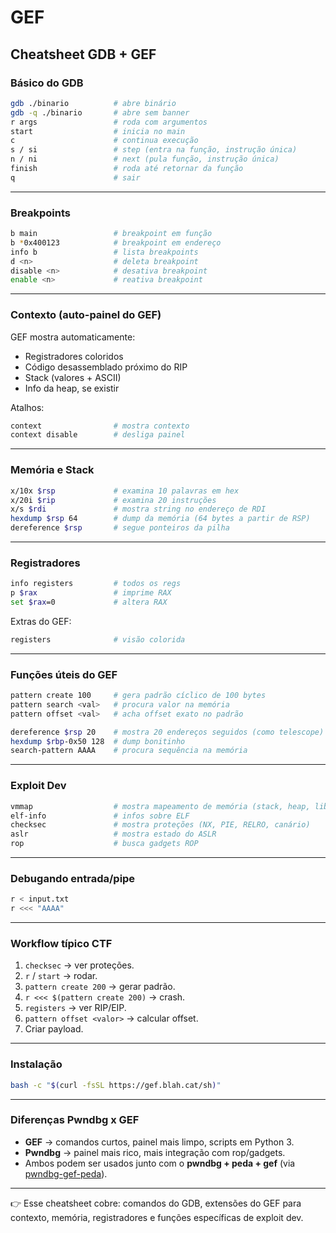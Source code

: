 # GEF

## Cheatsheet GDB + GEF

### Básico do GDB

```sh
gdb ./binario          # abre binário
gdb -q ./binario       # abre sem banner
r args                 # roda com argumentos
start                  # inicia no main
c                      # continua execução
s / si                 # step (entra na função, instrução única)
n / ni                 # next (pula função, instrução única)
finish                 # roda até retornar da função
q                      # sair
```

***

### Breakpoints

```sh
b main                 # breakpoint em função
b *0x400123            # breakpoint em endereço
info b                 # lista breakpoints
d <n>                  # deleta breakpoint
disable <n>            # desativa breakpoint
enable <n>             # reativa breakpoint
```

***

### Contexto (auto-painel do GEF)

GEF mostra automaticamente:

* Registradores coloridos
* Código desassemblado próximo do RIP
* Stack (valores + ASCII)
* Info da heap, se existir

Atalhos:

```sh
context                # mostra contexto
context disable        # desliga painel
```

***

### Memória e Stack

```sh
x/10x $rsp             # examina 10 palavras em hex
x/20i $rip             # examina 20 instruções
x/s $rdi               # mostra string no endereço de RDI
hexdump $rsp 64        # dump da memória (64 bytes a partir de RSP)
dereference $rsp       # segue ponteiros da pilha
```

***

### Registradores

```sh
info registers         # todos os regs
p $rax                 # imprime RAX
set $rax=0             # altera RAX
```

Extras do GEF:

```sh
registers              # visão colorida
```

***

### Funções úteis do GEF

```sh
pattern create 100     # gera padrão cíclico de 100 bytes
pattern search <val>   # procura valor na memória
pattern offset <val>   # acha offset exato no padrão

dereference $rsp 20    # mostra 20 endereços seguidos (como telescope)
hexdump $rbp-0x50 128  # dump bonitinho
search-pattern AAAA    # procura sequência na memória
```

***

### Exploit Dev

```sh
vmmap                  # mostra mapeamento de memória (stack, heap, libs)
elf-info               # infos sobre ELF
checksec               # mostra proteções (NX, PIE, RELRO, canário)
aslr                   # mostra estado do ASLR
rop                    # busca gadgets ROP
```

***

### Debugando entrada/pipe

```sh
r < input.txt
r <<< "AAAA"
```

***

### Workflow típico CTF

1. `checksec` → ver proteções.
2. `r` / `start` → rodar.
3. `pattern create 200` → gerar padrão.
4. `r <<< $(pattern create 200)` → crash.
5. `registers` → ver RIP/EIP.
6. `pattern offset <valor>` → calcular offset.
7. Criar payload.

***

### Instalação

```sh
bash -c "$(curl -fsSL https://gef.blah.cat/sh)"
```

***

### Diferenças Pwndbg x GEF

* **GEF** → comandos curtos, painel mais limpo, scripts em Python 3.
* **Pwndbg** → painel mais rico, mais integração com rop/gadgets.
* Ambos podem ser usados junto com o **pwndbg + peda + gef** (via [pwndbg-gef-peda](https://github.com/apogiatzis/pwndbg-gef-peda)).

***

👉 Esse cheatsheet cobre: comandos do GDB, extensões do GEF para contexto, memória, registradores e funções específicas de exploit dev.
